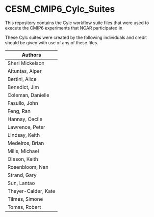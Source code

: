 # CESM_CMIP6_Cylc_Suites
This repository contains the Cylc workflow suite files that were used to execute the CMIP6 experiments that NCAR participated in.

These Cylc suites were created by the following individuals and credit should be given with use of any of these files.

| Authors |
| ------ |
| Sheri Mickelson |
| Altuntas, Alper |
| Bertini, Alice |
| Benedict, Jim |
| Coleman, Danielle |
| Fasullo, John |
| Feng, Ran |
| Hannay, Cecile |
| Lawrence, Peter |
| Lindsay, Keith |
| Medeiros, Brian |
| Mills, Michael |
| Oleson, Keith |
| Rosenbloom, Nan |
| Strand, Gary |
| Sun, Lantao |
| Thayer-Calder, Kate |
| Tilmes, Simone |
| Tomas, Robert |


